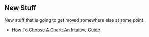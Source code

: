 ## New Stuff

New stuff that is going to get moved somewhere else at some point.

* [How To Choose A Chart: An Intuitive Guide](./how-to-choose-a-chart-intuitive/how-to-choose-a-chart-intuitive.html)